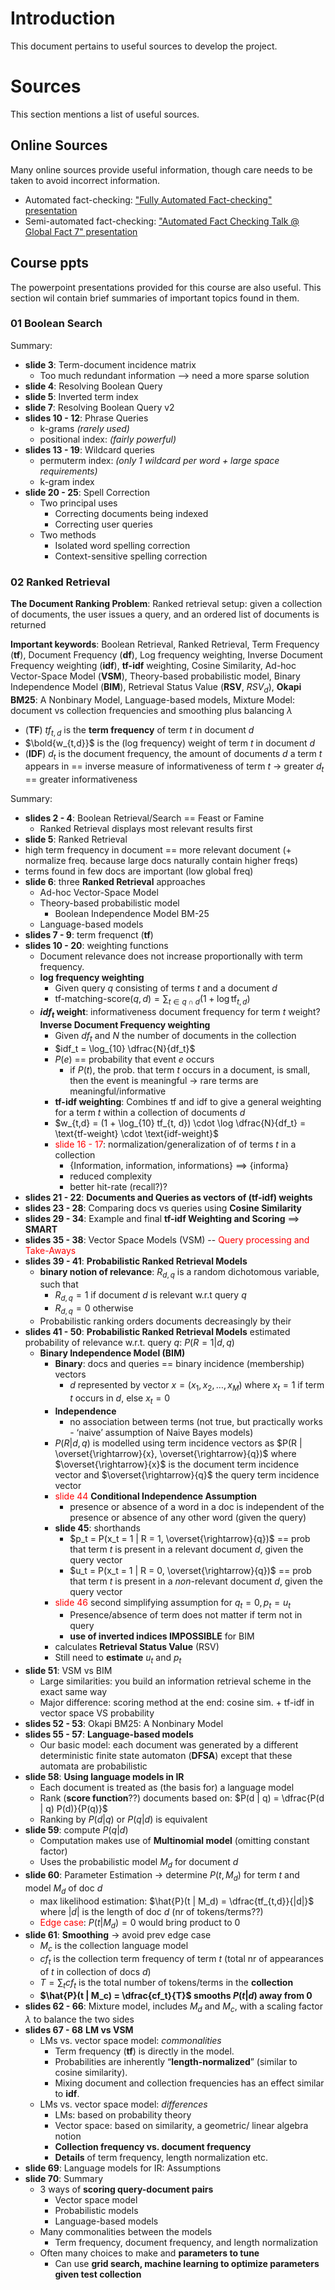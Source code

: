 # Introduction

This document pertains to useful sources to develop the project.

# Sources

This section mentions a list of useful sources.

## Online Sources

Many online sources provide useful information, though care needs to be taken to avoid incorrect information.

* Automated fact-checking: ["Fully Automated Fact-checking" presentation](https://youtu.be/7sH1tWlpiWA?t=496)
* Semi-automated fact-checking: ["Automated Fact Checking Talk @ Global Fact 7" presentation](https://youtu.be/lD4tKm8qsLs?t=1859)


## Course ppts

The powerpoint presentations provided for this course are also useful. This section wil contain brief summaries of important topics found in them.

### 01 Boolean Search

Summary:

* **slide 3**: Term-document incidence matrix
  * Too much redundant information --> need a more sparse solution
* **slide 4**: Resolving Boolean Query
* **slide 5**: Inverted term index
* **slide 7**: Resolving Boolean Query v2
* **slides 10 - 12**: Phrase Queries
  * k-grams *(rarely used)*
  * positional index: *(fairly powerful)*
* **slides 13 - 19**: Wildcard queries
  * permuterm index: *(only 1 wildcard per word + large space requirements)*
  * k-gram index
* **slide 20 - 25**: Spell Correction
  * Two principal uses
    * Correcting documents being indexed
    * Correcting user queries
  * Two methods
    * Isolated word spelling correction
    * Context-sensitive spelling correction

### 02 Ranked Retrieval

**The Document Ranking Problem**: Ranked retrieval setup: given a collection of documents, the user
issues a query, and an ordered list of documents is returned

**Important keywords**: Boolean Retrieval, Ranked Retrieval, Term Frequency (**tf**), Document Frequency (**df**), Log frequency weighting, Inverse Document Frequency weighting (**idf**), **tf-idf** weighting, Cosine Similarity, Ad-hoc Vector-Space Model (**VSM**), Theory-based probabilistic model, Binary Independence Model (**BIM**), Retrieval Status Value (**RSV**, $RSV_d$), **Okapi BM25**: A Nonbinary Model, Language-based models, Mixture Model: document vs collection frequencies and smoothing plus balancing $\lambda$

* (**TF**) $tf_{t,d}$ is the **term frequency** of term $t$ in document $d$
* $\bold{w_{t,d}}$ is the (log frequency) weight of term $t$ in document $d$
* (**IDF**) $d_t$ is the document frequency, the amount of documents $d$ a term $t$ appears in == inverse measure of informativeness of term $t$ &rarr; greater $d_t$ == greater informativeness

Summary:

* **slides 2 - 4**: Boolean Retrieval/Search == Feast or Famine
  * Ranked Retrieval displays most relevant results first
* **slide 5**: Ranked Retrieval
 * high term frequency in document == more relevant document (+ normalize freq. because large docs naturally contain higher freqs)
 * terms found in few docs are important (low global freq)
* **slide 6**: three **Ranked Retrieval** approaches
  * Ad-hoc Vector-Space Model
  * Theory-based probabilistic model
    * Boolean Independence Model BM-25
  * Language-based models
* **slides 7 - 9**: term frequenct (**tf**)
* **slides 10 - 20**: weighting functions
  * Document relevance does not increase proportionally with term frequency.
  * **log frequency weighting**
    * Given query $q$ consisting of terms $t$ and a document $d$
    * $\text{tf-matching-score}(q, d) = \sum_{t \in q ∩ d} (1 + \log \text{tf}_{t,d} )$
  * **$idf_t$ weight**: informativeness document frequency for term $t$ weight? **Inverse Document Frequency weighting**
    * Given $df_t$ and $N$ the number of documents in the collection
    * $idf_t = \log_{10} \dfrac{N}{df_t}$
    * $P(e)$ == probability that event $e$ occurs
      * if $P(t)$, the prob. that term $t$ occurs in a document, is small, then the event is meaningful &rarr; rare terms are meaningful/informative
    * **tf-idf weighting**: Combines tf and idf to give a general weighting for a term $t$ within a collection of documents $d$
    * $w_{t,d} = (1 + \log_{10} tf_{t, d}) \cdot \log \dfrac{N}{df_t} = \text{tf-weight} \cdot \text{idf-weight}$
    * <span style='color:red'>slide 16 - 17</span>: normalization/generalization of of terms $t$ in a collection
      * {Information, information, informations} ==> {informa}
      * reduced complexity
      * better hit-rate (recall?)?
* **slides 21 - 22**: **Documents and Queries as vectors of (tf-idf) weights**
* **slides 23 - 28**: Comparing docs vs queries using **Cosine Similarity**
* **slides 29 - 34**: Example and final **tf-idf Weighting and Scoring** ==> **SMART**
* **slides 35 - 38**: Vector Space Models (VSM) -- <span style="color:red">Query processing and Take-Aways<span>
* **slides 39 - 41**: **Probabilistic Ranked Retrieval Models**
  * **binary notion of relevance**: $R_{d,q}$ is a random dichotomous variable, such that
    * $R_{d,q} = 1$ if document $d$ is relevant w.r.t query $q$
    * $R_{d,q} = 0$ otherwise
  * Probabilistic ranking orders documents decreasingly by their
* **slides 41 - 50**: **Probabilistic Ranked Retrieval Models**
estimated probability of relevance w.r.t. query $q$: $P(R = 1|d, q)$
  * **Binary Independence Model (BIM)**
    * **Binary**: docs and queries == binary incidence (membership) vectors
      * $d$ represented by vector $x = (x_1, x_2, \dots, x_M)$ where $x_t = 1$ if term $t$ occurs in $d$, else $x_t = 0$
    * **Independence**
      * no association between terms (not true, but practically works - ‘naive’ assumption of Naive Bayes models)
    * $P(R|d,q)$ is modelled using term incidence vectors as $P(R | \overset{\rightarrow}{x}, \overset{\rightarrow}{q})$ where $\overset{\rightarrow}{x}$ is the document term incidence vector and $\overset{\rightarrow}{q}$ the query term incidence vector
    * <span style='color:red'>slide 44</span> **Conditional Independence Assumption**
      * presence or absence of a word in a doc is independent of the presence or absence of any other word (given the query)
    * **slide 45**: shorthands
      * $p_t = P(x_t = 1 | R = 1, \overset{\rightarrow}{q})$ == prob that term $t$ is present in a relevant document $d$, given the query vector
      * $u_t = P(x_t = 1 | R = 0, \overset{\rightarrow}{q})$ == prob that term $t$ is present in a *non*-relevant document $d$, given the query vector
    * <span style='color:red'>slide 46</span> second simplifying assumption for $q_t = 0, p_t=u_t$
      * Presence/absence of term does not matter if term not in query
      * **use of inverted indices IMPOSSIBLE** for BIM
    * calculates **Retrieval Status Value** (RSV)
    * Still need to **estimate** $u_t$ and $p_t$
* **slide 51**: VSM vs BIM
  * Large similarities: you build an information retrieval scheme in the exact same way
  * Major difference: scoring method at the end: cosine sim. + tf-idf in vector space VS probability
* **slides 52 - 53**: Okapi BM25: A Nonbinary Model
* **slides 55 - 57**: **Language-based models**
  * Our basic model: each document was generated by a different
deterministic finite state automaton (**DFSA**) except that these automata are probabilistic
* **slide 58**: **Using language models in IR**
  * Each document is treated as (the basis for) a language model
  * Rank (**score function**??) documents based on: $P(d | q) = \dfrac{P(d | q) P(d)}{P(q)}$
  * Ranking by $P(d|q)$ or $P(q|d)$ is equivalent
* **slide 59**: compute $P(q|d)$
  * Computation makes use of **Multinomial model** (omitting constant factor)
  * Uses the probabilistic model $M_d$ for document $d$
* **slide 60**: Parameter Estimation &rarr; determine $P(t, M_d)$ for term $t$ and model $M_d$ of doc $d$
  * max likelihood estimation: $\hat{P}(t | M_d) = \dfrac{tf_{t,d}}{|d|}$ where $|d|$ is the length of doc $d$ (nr of tokens/terms??)
  * <span style="color:red">Edge case</span>: $P(t | M_d) = 0$ would bring product to $0$
* **slide 61**: **Smoothing** &rarr; avoid prev edge case
  * $M_c$ is the collection language model
  * $cf_t$ is the collection term frequency of term $t$ (total nr of appearances of $t$ in collection of docs $d$)
  * $T = \sum_t cf_t$ is the total number of tokens/terms in the **collection**
  * **$\hat{P}(t | M_c) = \dfrac{cf_t}{T}$ smooths $P(t | d)$ away from $0$**
* **slides 62 - 66**: Mixture model, includes $M_d$ and $M_c$, with a scaling factor $\lambda$ to balance the two sides
* **slides 67 - 68** **LM vs VSM**
  * LMs vs. vector space model: *commonalities*
    * Term frequency (**tf**) is directly in the model.
    * Probabilities are inherently “**length-normalized**” (similar to cosine similarity).
    * Mixing document and collection frequencies has an effect similar to **idf**.
  * LMs vs. vector space model: *differences*
    * LMs: based on probability theory
    * Vector space: based on similarity, a geometric/ linear algebra notion
    * **Collection frequency vs. document frequency**
    * **Details** of term frequency, length normalization etc.
* **slide 69**: Language models for IR: Assumptions
* **slide 70**: Summary
  * 3 ways of **scoring query-document pairs**
    * Vector space model
    * Probabilistic models
    * Language-based models
  * Many commonalities between the models
    * Term frequency, document frequency, and length normalization
  * Often many choices to make and **parameters to tune**
    * Can use **grid search, machine learning to optimize parameters given test collection**